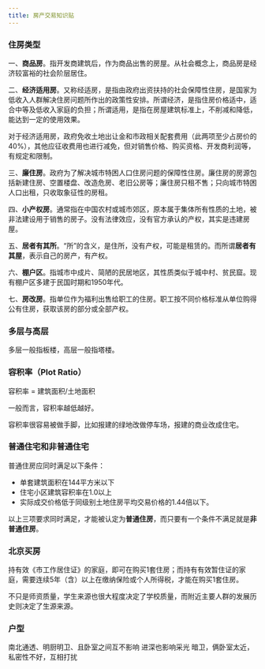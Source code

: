 ```yaml
---
title: 房产交易知识贴
---
```


### 住房类型

一、**商品房**。指开发商建筑后，作为商品出售的房屋。从社会概念上，商品房是经济较富裕的社会阶层居住。

二、**经济适用房**。又称经适房，是指由政府出资扶持的社会保障性住房，是国家为低收入人群解决住房问题所作出的政策性安排。所谓经济，是指住房价格适中，适合中等及低收入家庭的负担；所谓适用，是指在房屋建筑标准上，不削减和降低，能达到一定的使用效果。

对于经济适用房，政府免收土地出让金和市政相关配套费用（此两项至少占房价的 40%），其他应征收费用也进行减免，但对销售价格、购买资格、开发商利润等，有规定和限制。

三、**廉住房**。政府为了解决城市特困人口住房问题的保障性住房。廉住房的房源包括新建住房、空置楼盘、改造危房、老旧公房等；廉住房只租不售；只向城市特困人口出租，只收取象征性的房租。

四、**小产权房**。通常指在中国农村或城市郊区，原本属于集体所有性质的土地，被非法建设用于销售的房子。没有法律效应，没有官方承认的产权，其实是违建房屋。

五、**居者有其所**。“所”的含义，是住所，没有产权，可能是租赁的。而所谓**居者有其屋**，表示自己的房产，有产权。

六、**棚户区**。指城市中成片、简陋的民居地区，其性质类似于城中村、贫民窟。现有棚户区多建于民国时期和1950年代。

七、**房改房**。指单位作为福利出售给职工的住房。职工按不同价格标准从单位购得公有住房，获取该房的部分或全部产权。

### 多层与高层

多层一般指板楼，高层一般指塔楼。

### 容积率（Plot Ratio）

容积率 = 建筑面积/土地面积

一般而言，容积率越低越好。

容积率很容易被做手脚，比如报建的绿地改做停车场，报建的商业改成住宅。

### 普通住宅和非普通住宅

普通住房应同时满足以下条件：

- 单套建筑面积在144平方米以下
- 住宅小区建筑容积率在1.0以上
- 实际成交价格低于同级别土地住房平均交易价格的1.44倍以下。

以上三项要求同时满足，才能被认定为**普通住房**，而只要有一个条件不满足就是**非普通住房**。

### 北京买房

持有效《市工作居住证》的家庭，即可在购买1套住房；而持有有效暂住证的家庭，需要连续5年（含）以上在缴纳保险或个人所得税，才能在购买1套住房。

不只是师资质量，学生来源也很大程度决定了学校质量，而附近主要人群的发展历史则决定了生源来源。

### 户型
南北通透、明厨明卫、且卧室之间互不影响
进深也影响采光
暗卫，俩卧室太近，私密性不好，互相打扰
